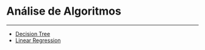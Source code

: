 # Análise de Algoritmos
---

* [Decision Tree](decision_tree/intro_decision_tree.md)
* [Linear Regression](linear_regression/intro_linear_regression.md)